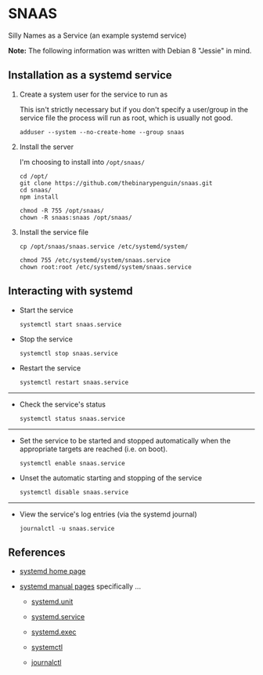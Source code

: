 # SNAAS

Silly Names as a Service (an example systemd service)

__Note:__ The following information was written with Debian 8 "Jessie" in mind.

## Installation as a systemd service

1. Create a system user for the service to run as

   This isn't strictly necessary but if you don't specify a user/group in the 
   service file the process will run as root, which is usually not good.

   ```
   adduser --system --no-create-home --group snaas
   ```

2. Install the server

   I'm choosing to install into `/opt/snaas/`

   ```
   cd /opt/
   git clone https://github.com/thebinarypenguin/snaas.git
   cd snaas/
   npm install
   ```

   ```
   chmod -R 755 /opt/snaas/
   chown -R snaas:snaas /opt/snaas/
   ```

3. Install the service file

   ```
   cp /opt/snaas/snaas.service /etc/systemd/system/
   ```

   ```
   chmod 755 /etc/systemd/system/snaas.service
   chown root:root /etc/systemd/system/snaas.service
   ```

## Interacting with systemd

- Start the service

  ```
  systemctl start snaas.service
  ```

- Stop the service

  ```
  systemctl stop snaas.service
  ```

- Restart the service

  ```
  systemctl restart snaas.service
  ```

---

- Check the service's status

  ```
  systemctl status snaas.service
  ```

---

- Set the service to be started and stopped automatically when the appropriate
  targets are reached (i.e. on boot).

  ```
  systemctl enable snaas.service
  ```

- Unset the automatic starting and stopping of the service

  ```
  systemctl disable snaas.service
  ```

---

- View the service's log entries (via the systemd journal)

  ```
  journalctl -u snaas.service
  ```

## References

- [systemd home page](https://www.freedesktop.org/wiki/Software/systemd/)

- [systemd manual pages](https://www.freedesktop.org/software/systemd/man/) 
  specifically ...

  - [systemd.unit](https://www.freedesktop.org/software/systemd/man/systemd.unit.html)
  
  - [systemd.service](https://www.freedesktop.org/software/systemd/man/systemd.service.html)
  
  - [systemd.exec](https://www.freedesktop.org/software/systemd/man/systemd.exec.html)

  - [systemctl](https://www.freedesktop.org/software/systemd/man/systemctl.html)
  
  - [journalctl](https://www.freedesktop.org/software/systemd/man/journalctl.html)


